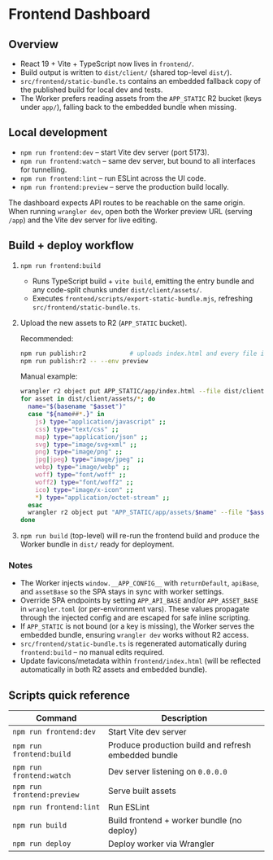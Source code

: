 ﻿# Frontend Dashboard

## Overview

- React 19 + Vite + TypeScript now lives in `frontend/`.
- Build output is written to `dist/client/` (shared top-level `dist/`).
- `src/frontend/static-bundle.ts` contains an embedded fallback copy of the published build for local dev and tests.
- The Worker prefers reading assets from the `APP_STATIC` R2 bucket (keys under `app/`), falling back to the embedded bundle when missing.

## Local development

- `npm run frontend:dev` – start Vite dev server (port 5173).
- `npm run frontend:watch` – same dev server, but bound to all interfaces for tunnelling.
- `npm run frontend:lint` – run ESLint across the UI code.
- `npm run frontend:preview` – serve the production build locally.

The dashboard expects API routes to be reachable on the same origin. When running `wrangler dev`, open both the Worker preview URL (serving `/app`) and the Vite dev server for live editing.

## Build + deploy workflow

1. `npm run frontend:build`
   - Runs TypeScript build + `vite build`, emitting the entry bundle and any code-split chunks under `dist/client/assets/`.
   - Executes `frontend/scripts/export-static-bundle.mjs`, refreshing `src/frontend/static-bundle.ts`.
2. Upload the new assets to R2 (`APP_STATIC` bucket).

   Recommended:

   ```bash
   npm run publish:r2            # uploads index.html and every file in dist/client/assets/
   npm run publish:r2 -- --env preview
   ```

   Manual example:

   ```bash
   wrangler r2 object put APP_STATIC/app/index.html --file dist/client/index.html --content-type text/html --cache-control "no-store"
   for asset in dist/client/assets/*; do
     name="$(basename "$asset")"
     case "${name##*.}" in
       js) type="application/javascript" ;;
       css) type="text/css" ;;
       map) type="application/json" ;;
       svg) type="image/svg+xml" ;;
       png) type="image/png" ;;
       jpg|jpeg) type="image/jpeg" ;;
       webp) type="image/webp" ;;
       woff) type="font/woff" ;;
       woff2) type="font/woff2" ;;
       ico) type="image/x-icon" ;;
       *) type="application/octet-stream" ;;
     esac
     wrangler r2 object put "APP_STATIC/app/assets/$name" --file "$asset" --content-type "$type" --cache-control "public, max-age=31536000, immutable"
   done
   ```

3. `npm run build` (top-level) will re-run the frontend build and produce the Worker bundle in `dist/` ready for deployment.

### Notes

- The Worker injects `window.__APP_CONFIG__` with `returnDefault`, `apiBase`, and `assetBase` so the SPA stays in sync with worker settings.
- Override SPA endpoints by setting `APP_API_BASE` and/or `APP_ASSET_BASE` in `wrangler.toml` (or per-environment vars). These values propagate through the injected config and are escaped for safe inline scripting.
- If `APP_STATIC` is not bound (or a key is missing), the Worker serves the embedded bundle, ensuring `wrangler dev` works without R2 access.
- `src/frontend/static-bundle.ts` is regenerated automatically during `frontend:build` – no manual edits required.
- Update favicons/metadata within `frontend/index.html` (will be reflected automatically in both R2 assets and embedded bundle).

## Scripts quick reference

| Command | Description |
| --- | --- |
| `npm run frontend:dev` | Start Vite dev server |
| `npm run frontend:build` | Produce production build and refresh embedded bundle |
| `npm run frontend:watch` | Dev server listening on `0.0.0.0` |
| `npm run frontend:preview` | Serve built assets |
| `npm run frontend:lint` | Run ESLint |
| `npm run build` | Build frontend + worker bundle (no deploy) |
| `npm run deploy` | Deploy worker via Wrangler |
